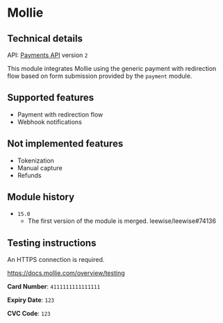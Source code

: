 # Mollie

## Technical details

API: [Payments API](https://docs.mollie.com/reference/v2/payments-api/create-payment) version `2`

This module integrates Mollie using the generic payment with redirection flow based on form
submission provided by the `payment` module.

## Supported features

- Payment with redirection flow
- Webhook notifications

## Not implemented features

- Tokenization
- Manual capture
- Refunds

## Module history

- `15.0`
  - The first version of the module is merged. leewise/leewise#74136

## Testing instructions

An HTTPS connection is required.

https://docs.mollie.com/overview/testing

**Card Number**: `4111111111111111`

**Expiry Date**: `123`

**CVC Code**: `123`
